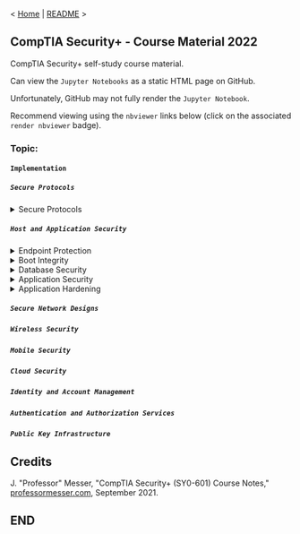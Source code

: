 < [Home](https://github.com/SeanOhAileasa) | [README](https://github.com/SeanOhAileasa/syp-implementation/blob/main/README.md) >

## CompTIA Security+ - Course Material 2022

CompTIA Security+ self-study course material.

Can view the ``Jupyter Notebooks`` as a static HTML page on GitHub.

Unfortunately, GitHub may not fully render the ``Jupyter Notebook``.

Recommend viewing using the ``nbviewer`` links below (click on the associated ``render nbviewer`` badge).

### Topic:

#### ``Implementation``

##### ``Secure Protocols``

<details close>
    <summary>Secure Protocols</summary>

- [Secure Protocols](https://nbviewer.org/github/SeanOhAileasa/syp-implementation/blob/main/rc/secure-protocols/syp-secure-protocols.ipynb#a) <br/>
</details>

##### ``Host and Application Security``

<details close>
    <summary>Endpoint Protection</summary>

- [Endpoint Protection](https://nbviewer.org/github/SeanOhAileasa/syp-implementation/blob/main/rc/host-and-application-security/syp-endpoint-protection.ipynb#a) <br/>
</details>

<details close>
    <summary>Boot Integrity</summary>

- [Boot Integrity](https://nbviewer.org/github/SeanOhAileasa/syp-implementation/blob/main/rc/host-and-application-security/syp-boot-integrity.ipynb#a) <br/>
</details>

<details close>
    <summary>Database Security</summary>

- [Database Security](https://nbviewer.org/github/SeanOhAileasa/syp-implementation/blob/main/rc/host-and-application-security/syp-database-security.ipynb#a) <br/>
</details>

<details close>
    <summary>Application Security</summary>

- [Application Security](https://nbviewer.org/github/SeanOhAileasa/syp-implementation/blob/main/rc/host-and-application-security/syp-application-security.ipynb#a) <br/>
</details>

<details close>
    <summary>Application Hardening</summary>

- [Application Hardening](https://nbviewer.org/github/SeanOhAileasa/syp-implementation/blob/main/rc/host-and-application-security/syp-application-hardening.ipynb#a) <br/>
</details>

##### ``Secure Network Designs``

##### ``Wireless Security``

##### ``Mobile Security``

##### ``Cloud Security``

##### ``Identity and Account Management``

##### ``Authentication and Authorization Services``

##### ``Public Key Infrastructure``

## Credits

J. "Professor" Messer, "CompTIA Security+ (SY0-601) Course Notes," [professormesser.com](https://web.archive.org/web/20220521181010/https://www.professormesser.com/security-plus/sy0-601/sy0-601-video/sy0-601-comptia-security-plus-course/), September 2021.

## END